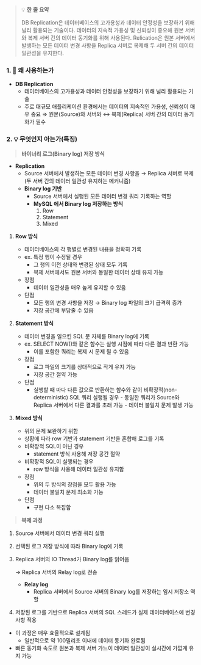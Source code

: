 > 💡 **한 줄 요약**
>
> DB Replication은 데이터베이스의 고가용성과 데이터 안정성을 보장하기 위해 널리 활용되는 기술이다. 데이터의 지속적 가용성 및 신뢰성이 중요해 원본 서버와 복제 서버 간의 데이터 동기화를 위해 사용된다. Relication은 원본 서버에서 발생하는 모든 데이터 변경 사항을 Replica 서버로 복제해 두 서버 간의 데이터 일관성을 유지한다.

### 1. 🤔 왜 사용하는가

- **DB Replication**
  - 데이터베이스의 고가용성과 데이터 안정성을 보장하기 위해 널리 활용되는 기술
  - 주로 대규모 애플리케이션 환경에서는 데이터의 지속적인 가용성, 신뢰성이 매우 중요
    ⇒ 원본(Source)와 서버와 ↔ 복제(Replica) 서버 간의 데이터 동기화가 필수

### 2. 💡 무엇인지 아는가(특징)

> **바이너리 로그(Binary log) 저장 방식**

- **Replication**
  - Source 서버에서 발생하는 모든 데이터 변경 사항을
    → Replica 서버로 복제 (두 서버 간의 데이터 일관성 유지하는 메커니즘)
  - **Binary log 기반**
    - Source 서버에서 실행된 모든 데이터 변경 쿼리 기록하는 역할
    - **MySQL 에서 Binary log 저장하는 방식**
      1. Row
      2. Statement
      3. Mixed

1. **Row 방식**

   - 데이터베이스의 각 행별로 변경된 내용을 정확히 기록
   - ex. 특정 행이 수정될 경우
     - 그 행의 이전 상태와 변경된 상태 모두 기록
     - 복제 서버에서도 원본 서버와 동일한 데이터 상태 유지 가능
   - 장점
     - 데이터 일관성을 매우 높게 유지할 수 있음
   - 단점
     - 모든 행의 변경 사항을 저장 → Binary log 파일의 크기 급격히 증가
     - 저장 공간에 부담줄 수 있음

1. **Statement 방식**

   - 데이터 변경을 일으킨 SQL 문 자체를 Binary log에 기록
   - ex. SELECT NOW()와 같은 함수는 실행 시점에 따라 다른 결과 반환 가능
     - 이를 포함한 쿼리는 복제 시 문제 될 수 있음
   - 장점
     - 로그 파일의 크기를 상대적으로 작게 유지 가능
     - 저장 공간 절약 가능
   - 단점
     - 실행할 때 마다 다른 값으로 반환하는 함수와 같이
       비확장적(non-deterministic) SQL 쿼리 실행될 경우 - 동일한 쿼리가 Source와 Replica 서버에서 다른 결과를 초래 가능 - 데이터 불일치 문제 발생 가능

1. **Mixed 방식**
   - 위의 문제 보완하기 위함
   - 상황에 따라 row 기반과 statement 기반을 혼합해 로그를 기록
   - 비확장적 SQL이 아닌 경우
     - statement 방식 사용해 저장 공간 절약
   - 비확장적 SQL이 실행되는 경우
     - row 방식을 사용해 데이터 일관성 유지함
   - 장점
     - 위의 두 방식의 장점을 모두 활용 가능
     - 데이터 불일치 문제 최소화 가능
   - 단점
     - 구현 다소 복잡함

> **복제 과정**

1. Source 서버에서 데이터 변경 쿼리 실행
2. 선택된 로그 저장 방식에 따라 Binary log에 기록
3. Replica 서버의 IO Thread가 Binary log를 읽어옴

   → Replica 서버의 Relay log로 전송

   - **Relay log**
     - Replica 서버에서 Source 서버의 Binary log를 저장하는 임시 저장소 역할

4. 저장된 로그를 기반으로 Replica 서버의 SQL 스레드가 실제 데이터베이스에 변경 사항 적용

- 이 과정은 매우 효율적으로 설계됨
  - 일반적으로 약 100밀리초 이내에 데이터 동기화 완료됨
- 빠른 동기화 속도로 원본과 복제 서버 가느이 데이터 일관성이 실시간에 가깝게 유지 가능
